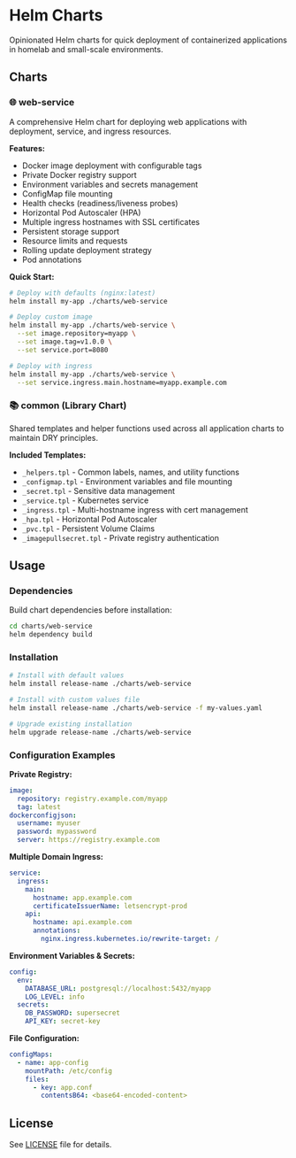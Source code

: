 # Helm Charts

Opinionated Helm charts for quick deployment of containerized applications in homelab and small-scale environments.

## Charts

### 🌐 web-service
A comprehensive Helm chart for deploying web applications with deployment, service, and ingress resources.

**Features:**
- Docker image deployment with configurable tags
- Private Docker registry support
- Environment variables and secrets management
- ConfigMap file mounting
- Health checks (readiness/liveness probes)
- Horizontal Pod Autoscaler (HPA)
- Multiple ingress hostnames with SSL certificates
- Persistent storage support
- Resource limits and requests
- Rolling update deployment strategy
- Pod annotations

**Quick Start:**
```bash
# Deploy with defaults (nginx:latest)
helm install my-app ./charts/web-service

# Deploy custom image
helm install my-app ./charts/web-service \
  --set image.repository=myapp \
  --set image.tag=v1.0.0 \
  --set service.port=8080

# Deploy with ingress
helm install my-app ./charts/web-service \
  --set service.ingress.main.hostname=myapp.example.com
```

### 📚 common (Library Chart)
Shared templates and helper functions used across all application charts to maintain DRY principles.

**Included Templates:**
- `_helpers.tpl` - Common labels, names, and utility functions
- `_configmap.tpl` - Environment variables and file mounting
- `_secret.tpl` - Sensitive data management
- `_service.tpl` - Kubernetes service
- `_ingress.tpl` - Multi-hostname ingress with cert management
- `_hpa.tpl` - Horizontal Pod Autoscaler
- `_pvc.tpl` - Persistent Volume Claims
- `_imagepullsecret.tpl` - Private registry authentication

## Usage

### Dependencies
Build chart dependencies before installation:
```bash
cd charts/web-service
helm dependency build
```

### Installation
```bash
# Install with default values
helm install release-name ./charts/web-service

# Install with custom values file
helm install release-name ./charts/web-service -f my-values.yaml

# Upgrade existing installation
helm upgrade release-name ./charts/web-service
```

### Configuration Examples

**Private Registry:**
```yaml
image:
  repository: registry.example.com/myapp
  tag: latest
dockerconfigjson:
  username: myuser
  password: mypassword
  server: https://registry.example.com
```

**Multiple Domain Ingress:**
```yaml
service:
  ingress:
    main:
      hostname: app.example.com
      certificateIssuerName: letsencrypt-prod
    api:
      hostname: api.example.com
      annotations:
        nginx.ingress.kubernetes.io/rewrite-target: /
```

**Environment Variables & Secrets:**
```yaml
config:
  env:
    DATABASE_URL: postgresql://localhost:5432/myapp
    LOG_LEVEL: info
  secrets:
    DB_PASSWORD: supersecret
    API_KEY: secret-key
```

**File Configuration:**
```yaml
configMaps:
  - name: app-config
    mountPath: /etc/config
    files:
      - key: app.conf
        contentsB64: <base64-encoded-content>
```

## License

See [LICENSE](LICENSE) file for details.